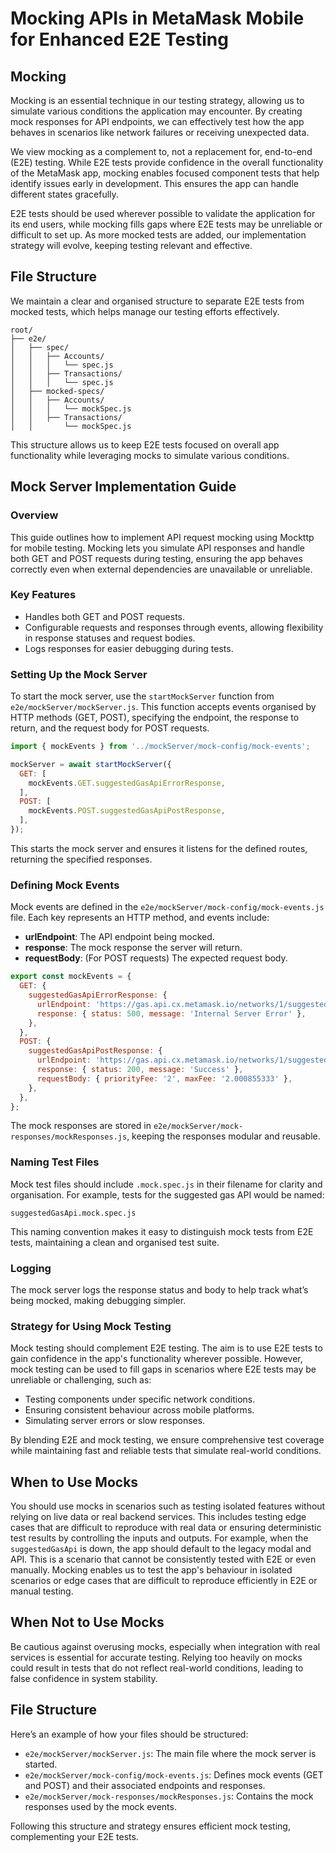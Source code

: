 # Mocking APIs in MetaMask Mobile for Enhanced E2E Testing

## Mocking

Mocking is an essential technique in our testing strategy, allowing us to simulate various conditions the application may encounter. By creating mock responses for API endpoints, we can effectively test how the app behaves in scenarios like network failures or receiving unexpected data.

We view mocking as a complement to, not a replacement for, end-to-end (E2E) testing. While E2E tests provide confidence in the overall functionality of the MetaMask app, mocking enables focused component tests that help identify issues early in development. This ensures the app can handle different states gracefully.

E2E tests should be used wherever possible to validate the application for its end users, while mocking fills gaps where E2E tests may be unreliable or difficult to set up. As more mocked tests are added, our implementation strategy will evolve, keeping testing relevant and effective.

## File Structure

We maintain a clear and organised structure to separate E2E tests from mocked tests, which helps manage our testing efforts effectively.

```plaintext
root/
├── e2e/
│   ├── spec/
│   │   ├── Accounts/
│   │   │   └── spec.js
│   │   ├── Transactions/
│   │   │   └── spec.js
│   ├── mocked-specs/
│   │   ├── Accounts/
│   │   │   └── mockSpec.js
│   │   ├── Transactions/
│   │       └── mockSpec.js
```

This structure allows us to keep E2E tests focused on overall app functionality while leveraging mocks to simulate various conditions.

## Mock Server Implementation Guide

### Overview

This guide outlines how to implement API request mocking using Mockttp for mobile testing. Mocking lets you simulate API responses and handle both GET and POST requests during testing, ensuring the app behaves correctly even when external dependencies are unavailable or unreliable.

### Key Features

- Handles both GET and POST requests.
- Configurable requests and responses through events, allowing flexibility in response statuses and request bodies.
- Logs responses for easier debugging during tests.

### Setting Up the Mock Server

To start the mock server, use the `startMockServer` function from `e2e/mockServer/mockServer.js`. This function accepts events organised by HTTP methods (GET, POST), specifying the endpoint, the response to return, and the request body for POST requests.

```javascript
import { mockEvents } from '../mockServer/mock-config/mock-events';

mockServer = await startMockServer({
  GET: [
    mockEvents.GET.suggestedGasApiErrorResponse,
  ],
  POST: [
    mockEvents.POST.suggestedGasApiPostResponse,
  ],
});
```

This starts the mock server and ensures it listens for the defined routes, returning the specified responses.

### Defining Mock Events

Mock events are defined in the `e2e/mockServer/mock-config/mock-events.js` file. Each key represents an HTTP method, and events include:

- **urlEndpoint**: The API endpoint being mocked.
- **response**: The mock response the server will return.
- **requestBody**: (For POST requests) The expected request body.

```javascript
export const mockEvents = {
  GET: {
    suggestedGasApiErrorResponse: {
      urlEndpoint: 'https://gas.api.cx.metamask.io/networks/1/suggestedGasFees',
      response: { status: 500, message: 'Internal Server Error' },
    },
  },
  POST: {
    suggestedGasApiPostResponse: {
      urlEndpoint: 'https://gas.api.cx.metamask.io/networks/1/suggestedGasFees',
      response: { status: 200, message: 'Success' },
      requestBody: { priorityFee: '2', maxFee: '2.000855333' },
    },
  },
};
```

The mock responses are stored in `e2e/mockServer/mock-responses/mockResponses.js`, keeping the responses modular and reusable.

### Naming Test Files

Mock test files should include `.mock.spec.js` in their filename for clarity and organisation. For example, tests for the suggested gas API would be named:

```
suggestedGasApi.mock.spec.js
```

This naming convention makes it easy to distinguish mock tests from E2E tests, maintaining a clean and organised test suite.

### Logging

The mock server logs the response status and body to help track what’s being mocked, making debugging simpler.

### Strategy for Using Mock Testing

Mock testing should complement E2E testing. The aim is to use E2E tests to gain confidence in the app's functionality wherever possible. However, mock testing can be used to fill gaps in scenarios where E2E tests may be unreliable or challenging, such as:

- Testing components under specific network conditions.
- Ensuring consistent behaviour across mobile platforms.
- Simulating server errors or slow responses.

By blending E2E and mock testing, we ensure comprehensive test coverage while maintaining fast and reliable tests that simulate real-world conditions.

## When to Use Mocks

You should use mocks in scenarios such as testing isolated features without relying on live data or real backend services. This includes testing edge cases that are difficult to reproduce with real data or ensuring deterministic test results by controlling the inputs and outputs. For example, when the `suggestedGasApi` is down, the app should default to the legacy modal and API. This is a scenario that cannot be consistently tested with E2E or even manually. Mocking enables us to test the app's behaviour in isolated scenarios or edge cases that are difficult to reproduce efficiently in E2E or manual testing.

## When Not to Use Mocks

Be cautious against overusing mocks, especially when integration with real services is essential for accurate testing. Relying too heavily on mocks could result in tests that do not reflect real-world conditions, leading to false confidence in system stability.

## File Structure

Here’s an example of how your files should be structured:

- `e2e/mockServer/mockServer.js`: The main file where the mock server is started.
- `e2e/mockServer/mock-config/mock-events.js`: Defines mock events (GET and POST) and their associated endpoints and responses.
- `e2e/mockServer/mock-responses/mockResponses.js`: Contains the mock responses used by the mock events.

Following this structure and strategy ensures efficient mock testing, complementing your E2E tests.
